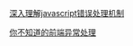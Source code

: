 [深入理解javascript错误处理机制](https://mp.weixin.qq.com/s/-1Q6BjHt8F2IDavPo8pD6w)

[你不知道的前端异常处理](https://lucifer.ren/blog/2020/06/14/error-catch/)